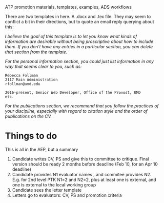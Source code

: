 ATP promotion materials, templates, examples, ADS workflows

There are two templates in here.  A .docx and .tex file. They may
seem to conflict a bit in their directions, but to quote an email
reply querying about this:

*I believe the goal of this template is to let you know what kinds of
information are desirable without being proscriptive about how to
include them.* *If you don't have any entries in a particular section,
you can delete that section from the template.*

*For the personal information section, you could just list information
in any way that seems clear to you, such as:*

	Rebecca Follman
	2117 Main Administration
	rfollman@umd.edu

	2016-present, Senior Web Developer, Office of the Provost, UMD
	etc.

*For the publications section, we recommend that you follow the practices
of your discipline, especially with regard to citation style and the
order of publications on the CV.*


# Things to do

This is all in the AEP, but a summary

1. Candidate writes CV, PS and give this to committee to critique. Final version
   should be ready 2 months before deadline (Feb 10, for an Apr 10 deadline)
1. Candidate provides N1 evaluator names , and commitee provides N2. E.g. for
   2nd level PTK N1=2 and N2=2, plus at least one is external, and one is external
   to the local working group
1. Candidate sees the letter template
1. Letters go to evaluators: CV, PS and promotion criteria
